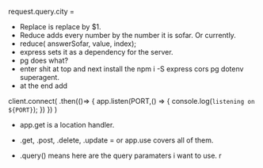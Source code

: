 request.query.city = 

- Replace is replace by $1. 
- Reduce adds every number by the number it is sofar. Or currently.
- reduce( answerSofar, value, index);
- express sets it as a dependency for the server.
- pg does what?
- enter shit at top and next install the npm i -S express cors pg dotenv superagent.
- at the end add 

client.connect(
    .then(()=> {
        app.listen(PORT,() => {
            console.log(`listening on ${PORT}`);
        })
    })
)

- app.get is a location handler.
- .get, .post, .delete, .update = or app.use covers all of them.

- .query() means here are the query paramaters i want to use.
r